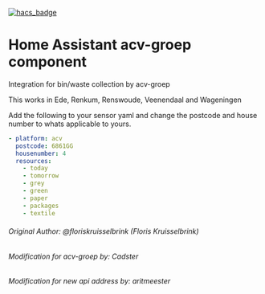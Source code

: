 [![hacs_badge](https://img.shields.io/badge/HACS-Default-orange.svg)](https://github.com/custom-components/hacs)
# Home Assistant acv-groep component
Integration for bin/waste collection  by acv-groep

This works in Ede, Renkum, Renswoude, Veenendaal and Wageningen

Add the following to your sensor yaml and change the postcode and house number to whats applicable to yours.
 ```yaml
 - platform: acv
   postcode: 6861GG
   housenumber: 4
   resources:
     - today
     - tomorrow
     - grey
     - green
     - paper
     - packages
     - textile
 ```
###### Original Author: @floriskruisselbrink (Floris Kruisselbrink)
###### Modification for acv-groep by: Cadster
###### Modification for new api address by: aritmeester
